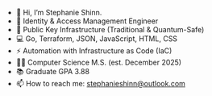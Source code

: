 - 👋 Hi, I’m Stephanie Shinn.
- 🔐 Identity & Access Management Engineer
- 🔑 Public Key Infrastructure (Traditional & Quantum-Safe)
- 💻 Go, Terraform, JSON, JavaScript, HTML, CSS
- ⚡️ Automation with Infrastructure as Code (IaC)
- 👩‍🎓 Computer Science M.S. (est. December 2025)
- 📚 Graduate GPA 3.88
- 📫 How to reach me:  stephanieshinn@outlook.com

<!---
ShinnDing/ShinnDing is a ✨ special ✨ repository because its `README.md` (this file) appears on your GitHub profile.
You can click the Preview link to take a look at your changes.
--->

